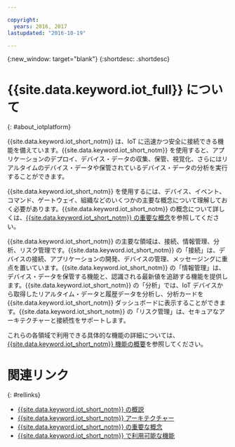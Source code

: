 ```yaml
---

copyright:
  years: 2016, 2017
lastupdated: "2016-10-19"

---
```


{:new_window: target="blank"}
{:shortdesc: .shortdesc}

# {{site.data.keyword.iot_full}} について
{: #about_iotplatform}

{{site.data.keyword.iot_short_notm}} は、IoT に迅速かつ安全に接続できる機能を備えています。{{site.data.keyword.iot_short_notm}} を使用すると、アプリケーションのデプロイ、デバイス・データの収集、保管、視覚化、さらにはリアルタイムのデバイス・データや保管されているデバイス・データの分析を実行することができます。

{{site.data.keyword.iot_short_notm}} を使用するには、デバイス、イベント、コマンド、ゲートウェイ、組織などのいくつかの主要な概念について理解しておく必要があります。{{site.data.keyword.iot_short_notm}} の概念について詳しくは、[{{site.data.keyword.iot_short_notm}} の重要な概念](/iotplatform_overview.html#wwatsoniotplatform_importantconcepts)を参照してください。

{{site.data.keyword.iot_short_notm}} の主要な領域は、接続、情報管理、分析、リスク管理です。{{site.data.keyword.iot_short_notm}} の「接続」は、デバイスの接続、アプリケーションの開発、デバイスの管理、メッセージングに重点を置いています。{{site.data.keyword.iot_short_notm}} の「情報管理」は、デバイス・データを保管する機能と、認識される最新値を追跡する機能を提供します。{{site.data.keyword.iot_short_notm}} の「分析」では、IoT デバイスから取得したリアルタイム・データと履歴データを分析し、分析カードを {{site.data.keyword.iot_short_notm}} ダッシュボードに表示することができます。{{site.data.keyword.iot_short_notm}} の「リスク管理」は、セキュアなアーキテクチャーと接続性をサポートします。

これらの各領域で利用できる具体的な機能の詳細については、[{{site.data.keyword.iot_short_notm}} 機能の概要](/feature_overview.html)を参照してください。

# 関連リンク
{: #rellinks}
* [{{site.data.keyword.iot_short_notm}} の概説](/index.html?pos=2)
* [{{site.data.keyword.iot_short_notm}} アーキテクチャー](/iotplatform_overview.html#watsoniotplatform_architecture)
* [{{site.data.keyword.iot_short_notm}} の重要な概念](/iotplatform_overview.html#watsoniotplatform_importantconcepts)
* [{{site.data.keyword.iot_short_notm}} で利用可能な機能](/feature_overview.html)
